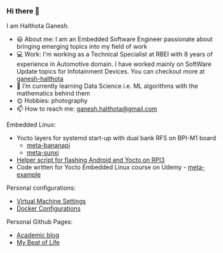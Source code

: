 ### Hi there 👋

I am Halthota Ganesh.

- :smiley: About me: I am an Embedded Software Engineer passionate about bringing emerging topics into my field of work
- :computer: Work: I'm working as a Technical Specialist at RBEI with 8 years of experience in Automotive domain. I have worked mainly on SoftWare Update topics for Infotainment Devices. You can checkout more at [ganesh-halthota](https://www.linkedin.com/in/ganesh-halthota/)
- 🌱 I’m currently learning Data Science i.e. ML algorithms with the mathematics behind them
- :sun_with_face: Hobbies: photography
- 📫 How to reach me: ganesh.halthota@gmail.com

Embedded Linux:
- Yocto layers for systemd start-up with dual bank RFS on BPI-M1 board
    - [meta-bananapi](https://github.com/ganeshhalthota/meta-bananapi)
    - [meta-sunxi](https://github.com/ganeshhalthota/meta-sunxi)
- [Helper script for flashing Android and Yocto on RPI3](https://github.com/ganeshhalthota/update_tooling)
- Code written for Yocto Embedded Linux course on Udemy - [meta-example](https://github.com/ganeshhalthota/meta-example)

Personal configurations:
- [Virtual Machine Settings](https://github.com/ganeshhalthota/vm_settings)
- [Docker Configurations](https://github.com/ganeshhalthota/docker_configs)

Personal Github Pages:
- [Academic blog](https://ganeshhalthota.github.io)
- [My Beat of Life](https://ganeshhalthota.github.io/my-beat-of-life/)

<!--
Data Science:
- [Google Colab Experiments](https://github.com/ganesh737/colab_experiments)

MOOC Code Repositories:
- [cfl-qt](https://github.com/ganesh737/cfl-qt)

Code for Learning Repositories:
- [cfl-cpp](https://github.com/ganesh737/cfl-cpp)
- [cfl-python3](https://github.com/ganesh737/cfl-python3)
- [cfl-lua](https://github.com/ganesh737/cfl-lua)
- [cfl-rust](https://github.com/ganesh737/cfl-rust)
- [cfl-c](https://github.com/ganesh737/cfl-c)
- [cfl-ds_algo](https://github.com/ganesh737/cfl-ds_algo)

Challenging Code Repositories:
- [cc-cryptopals](https://github.com/ganesh737/cc-cryptopals)
- [cc-hackerrank](https://github.com/ganesh737/cc-hackerrank)
- [cc-peuler](https://github.com/ganesh737/cc-peuler)
- [cc-geek-for-geeks](https://github.com/ganesh737/cc-geek-for-geeks)
- [cc-codechef](https://github.com/ganesh737/cc-codechef)
- [cc-advent-of-code](https://github.com/ganesh737/cc-advent-of-code)

**ganesh737/ganesh737** is a ✨ _special_ ✨ repository because its `README.md` (this file) appears on your GitHub profile.

Here are some ideas to get you started:

- 🔭 I’m currently working on ...
- 🌱 I’m currently learning ...
- 👯 I’m looking to collaborate on ...
- 🤔 I’m looking for help with ...
- 💬 Ask me about ...
- 📫 How to reach me: ...
- 😄 Pronouns: ...
- ⚡ Fun fact: ...
-->
